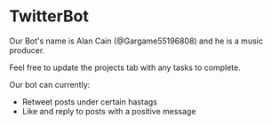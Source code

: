 # TwitterBot

Our Bot's name is Alan Cain (@Gargame55196808) and he is a music producer.

Feel free to update the projects tab with any tasks to complete.

Our bot can currently:
* Retweet posts under certain hastags
* Like and reply to posts with a positive message
